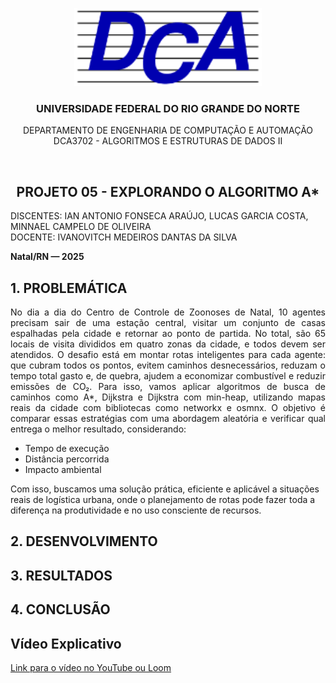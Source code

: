 <p align="center">
  <img src="IMGs/DCA.png" alt="Logo da UFRN" width=300/>
</p>

<h3 align="center"><strong>UNIVERSIDADE FEDERAL DO RIO GRANDE DO NORTE</strong></h3>

<p align="center"> 
DEPARTAMENTO DE ENGENHARIA DE COMPUTAÇÃO E AUTOMAÇÃO 
<br> 
DCA3702 - ALGORITMOS E ESTRUTURAS DE DADOS II  
</p>

<br>
<h2 align="center"><strong>PROJETO 05 - EXPLORANDO O ALGORITMO A*</strong></h2>

DISCENTES: IAN ANTONIO FONSECA ARAÚJO, LUCAS GARCIA COSTA, MINNAEL CAMPELO DE OLIVEIRA  
DOCENTE: IVANOVITCH MEDEIROS DANTAS DA SILVA 

**Natal/RN — 2025**

## <strong>1. PROBLEMÁTICA</strong>

<p align="justify">
No dia a dia do Centro de Controle de Zoonoses de Natal, 10 agentes precisam sair de uma estação central, visitar um conjunto de casas espalhadas pela cidade e retornar ao ponto de partida. No total, são 65 locais de visita divididos em quatro zonas da cidade, e todos devem ser atendidos. O desafio está em montar rotas inteligentes para cada agente: que cubram todos os pontos, evitem caminhos desnecessários, reduzam o tempo total gasto e, de quebra, ajudem a economizar combustível e reduzir emissões de CO₂. Para isso, vamos aplicar algoritmos de busca de caminhos como A*, Dijkstra e Dijkstra com min-heap, utilizando mapas reais da cidade com bibliotecas como networkx e osmnx. O objetivo é comparar essas estratégias com uma abordagem aleatória e verificar qual entrega o melhor resultado, considerando:

- Tempo de execução
- Distância percorrida
- Impacto ambiental

Com isso, buscamos uma solução prática, eficiente e aplicável a situações reais de logística urbana, onde o planejamento de rotas pode fazer toda a diferença na produtividade e no uso consciente de recursos.
</p>


## <strong>2. DESENVOLVIMENTO</strong>

## <strong>3. RESULTADOS</strong>

## <strong>4. CONCLUSÃO</strong>

## Vídeo Explicativo

[Link para o vídeo no YouTube ou Loom](https://www.youtube.com/watch?v=_TbpSQ2pS9E)
